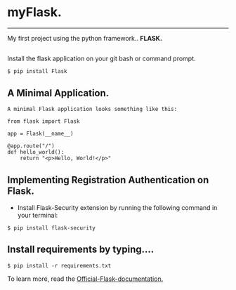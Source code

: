 # myFlask.
---------------------------------------------------------------------------------------------------------------------------------------------------------------------------------------
My first project using the python framework.. **FLASK.**

## 
Install the flask application on your git  bash or command   prompt.
```
$ pip install Flask
```
## A Minimal Application.
```
A minimal Flask application looks something like this:

from flask import Flask

app = Flask(__name__)

@app.route("/")
def hello_world():
    return "<p>Hello, World!</p>"
```

## Implementing Registration Authentication on Flask.

- Install Flask-Security extension by running the following command in your terminal:

```
$ pip install flask-security

```
## Install requirements by typing....
```
$ pip install -r requirements.txt
```
 To learn more, read the [Official-Flask-documentation.](https://flask.palletsprojects.com/en/3.0.x/)
